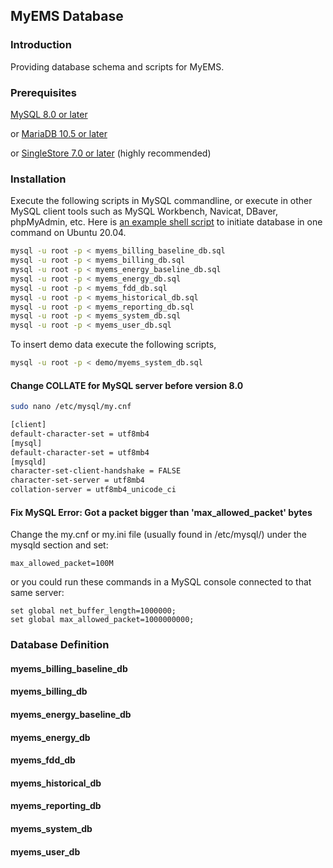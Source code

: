 ## MyEMS Database

### Introduction

Providing database schema and scripts for MyEMS.

### Prerequisites
 [MySQL 8.0 or later](https://www.mysql.com/)

 or [MariaDB 10.5 or later](https://mariadb.org/)
 
 or [SingleStore 7.0 or later](https://www.singlestore.com/) (highly recommended)

### Installation

Execute the following scripts in MySQL commandline, or execute in other MySQL client tools such as MySQL Workbench, Navicat, DBaver, phpMyAdmin, etc. Here is [an example shell script](create_database_ubuntu.sh) to initiate database in one command on Ubuntu 20.04.
```bash
mysql -u root -p < myems_billing_baseline_db.sql
mysql -u root -p < myems_billing_db.sql
mysql -u root -p < myems_energy_baseline_db.sql
mysql -u root -p < myems_energy_db.sql
mysql -u root -p < myems_fdd_db.sql
mysql -u root -p < myems_historical_db.sql
mysql -u root -p < myems_reporting_db.sql
mysql -u root -p < myems_system_db.sql
mysql -u root -p < myems_user_db.sql
```
To insert demo data execute the following scripts,
```bash
mysql -u root -p < demo/myems_system_db.sql
```
#### Change COLLATE for MySQL server before version 8.0
```bash
sudo nano /etc/mysql/my.cnf
```
```bash
[client]
default-character-set = utf8mb4
[mysql]
default-character-set = utf8mb4
[mysqld]
character-set-client-handshake = FALSE
character-set-server = utf8mb4
collation-server = utf8mb4_unicode_ci
```
#### Fix MySQL Error: Got a packet bigger than 'max_allowed_packet' bytes
Change the my.cnf or my.ini file (usually found in /etc/mysql/) under the mysqld section and set:
```
max_allowed_packet=100M
```
or you could run these commands in a MySQL console connected to that same server:
```
set global net_buffer_length=1000000;
set global max_allowed_packet=1000000000;
```

### Database Definition

#### myems_billing_baseline_db

#### myems_billing_db

#### myems_energy_baseline_db

#### myems_energy_db

#### myems_fdd_db

#### myems_historical_db

#### myems_reporting_db

#### myems_system_db

#### myems_user_db
